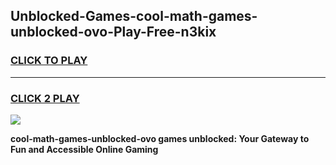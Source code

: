 
## Unblocked-Games-cool-math-games-unblocked-ovo-Play-Free-n3kix
<h3>
<a href="https://premium76.site?title=cool-math-games-unblocked-ovo&ref=23A">CLICK TO PLAY</a></h3>
<hr>

<h3>
<a href="https://premium76.site?title=cool-math-games-unblocked-ovo&ref=23A">CLICK 2 PLAY</a>
  
</h3>

<a href="https://premium76.site?title=cool-math-games-unblocked-ovo&ref=23A"><img src="https://clearcache.store/games.png"></a>


**cool-math-games-unblocked-ovo games unblocked: Your Gateway to Fun and Accessible Online Gaming**
